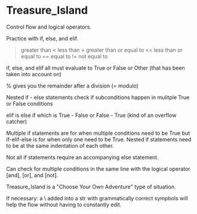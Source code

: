 # Treasure_Island

Control flow and logical operators.

Practice with if, else, and elif.

> greater than
< less than
>= greater than or equal to
<= less than or equal to
== equal to
!= not equal to

if, else, and elif all must evaluate to True or False or Other (that has been taken into account on)

% gives you the remainder after a division (= modulo)

Nested if - else statements check if subconditions happen in mulitple True or False conditions

elif is else if which is True - False or False - True (kind of an overflow catcher)

Multiple if statements are for when multiple conditions need to be True but if-elif-else is for when only one need to be True. Nested if statements need to be at the same indentation of each other.

Not all if statements require an accompanying else statement.

Can check for multiple conditions in the same line with the logical operator [and], [or], and [not].

Treasure_Island is a "Choose Your Own Adventure" type of situation.

If necessary: a \ added into a str with grammatically correct sympbols will help the flow without having to constantly edit.